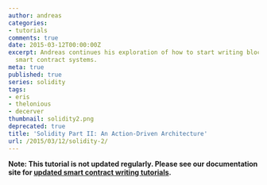 ```yaml
---
author: andreas
categories:
- tutorials
comments: true
date: 2015-03-12T00:00:00Z
excerpt: Andreas continues his exploration of how to start writing blockchain-based
  smart contract systems.
meta: true
published: true
series: solidity
tags:
- eris
- thelonious
- decerver
thumbnail: solidity2.png
deprecated: true
title: 'Solidity Part II: An Action-Driven Architecture'
url: /2015/03/12/solidity-2/
---
```


**Note: This tutorial is not updated regularly. Please see our documentation site for [updated smart contract writing tutorials](https://monax.io/docs/tutorials/solidity/).**
